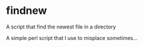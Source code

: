 # findnew
A script that find the newest file in a directory

A simple perl script that I use to misplace sometimes...
